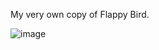 My very own copy of Flappy Bird.

![image](https://user-images.githubusercontent.com/4059636/52287449-78b65c00-296a-11e9-9a06-aad36f5e7a6e.PNG)
